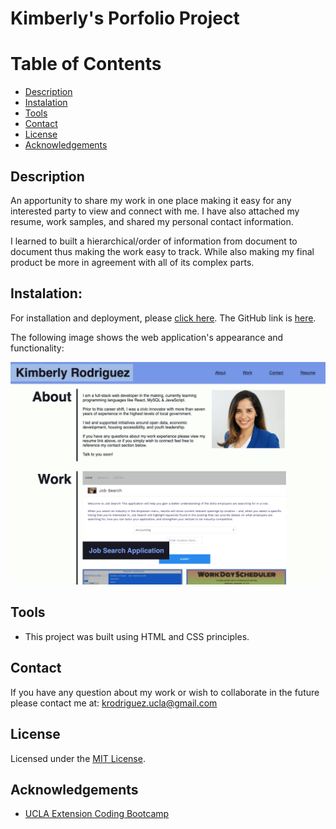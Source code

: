 # Kimberly's Porfolio Project

# Table of Contents

* [Description](#description)
* [Instalation](#instalation)
* [Tools](#tools)
* [Contact](#contact)
* [License](#license)
* [Acknowledgements](#acknowledgements)

## Description 
An apportunity to share my work in one place making it easy for any interested party to view and connect with me. I have also attached my resume, work samples, and shared my personal contact information.

I learned to built a hierarchical/order of information from document to document thus making the work easy to track. While also making my final product be more in agreement with all of its complex parts.


## Instalation:
For installation and deployment, please [click here](https://kimberly-rodriguez.github.io/Kimberlys_Protfolio/). The GitHub link is [here](https://github.com/Kimberly-Rodriguez/Kimberlys_Protfolio).


The following image shows the web application's appearance and functionality:

![websiteimage](assets/images/finalwebscreenshot.png)

## Tools

* This project was built using HTML and CSS principles.


## Contact

If you have any question about my work or wish to collaborate in the future please contact me at: <krodriguez.ucla@gmail.com>

## License 

Licensed under the [MIT License](LICENSE).

## Acknowledgements
* [UCLA Extension Coding Bootcamp](https://bootcamp.uclaextension.edu/coding/)
